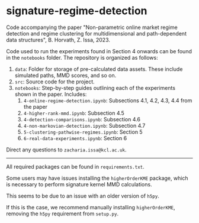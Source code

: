 # signature-regime-detection

Code accompanying the paper "Non-parametric online market regime detection and regime clustering for multidimensional and path-dependent data structures", B. Horvath, Z. Issa, 2023.

Code used to run the experiments found in Section 4 onwards can be found in the <code>notebooks</code> folder. The repository is organized as follows:

1) <code>data</code>: Folder for storage of pre-calculated data assets. These include simulated paths, MMD scores, and so on.
2) <code>src</code>: Source code for the project. 
3) <code>notebooks</code>: Step-by-step guides outlining each of the experiments shown in the paper. Includes:
   1) <code>4-online-regime-detection.ipynb</code>: Subsections 4.1, 4.2, 4.3, 4.4 from the paper 
   2) <code>4-higher-rank-mmd.ipynb</code>: Subsection 4.5
   3) <code>4-detection-comparisons.ipynb</code>: Subsection 4.6
   4) <code>4-non-markovian-detection.ipynb</code>: Subsection 4.7
   5) <code>5-clustering-pathwise-regimes.ipynb</code>: Section 5
   6) <code>6-real-data-experiments.ipynb</code>: Section 6

Direct any questions to `zacharia.issa@kcl.ac.uk`.

****

All required packages can be found in <code>requirements.txt</code>. 

Some users may have issues installing the <code>higherOrderKME</code> package, which is necessary to perform signature kernel MMD calculations. 

This seems to be due to an issue with an older version of <code>h5py</code>. 

If this is the case, we recommend manually installing <code>higherOrderKME</code>, removing the <code>h5py</code> requirement from <code>setup.py</code>.